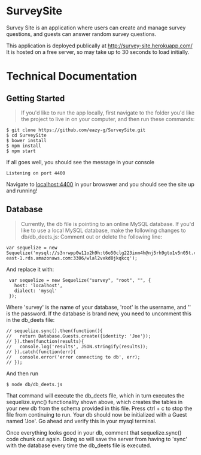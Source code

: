 # SurveySite #
Survey Site is an application where users can create and manage survey questions, and guests can answer random survey questions.

This application is deployed publically at http://survey-site.herokuapp.com/ 
It is hosted on a free server, so may take up to 30 seconds to load initially.

# Technical Documentation

## Getting Started
> If you'd like to run the app locally, first navigate to the folder you'd like the project to live in on your computer, and then run these commands: 

```
$ git clone https://github.com/eazy-g/SurveySite.git
$ cd SurveySite
$ bower install
$ npm install
$ npm start
```
If all goes well, you should see the message in your console
```
Listening on port 4400
```
Navigate to [localhost:4400](http://localhost:4400/) in your browswer and you should see the site up and running!

## Database
> Currently, the db file is pointing to an online MySQL database. If you'd like to use a local MySQL database, make the following changes to db/db_deets.js:
Comment out or delete the following line:
```
var sequelize = new Sequelize('mysql://s3nrwpp0w11o2h9h:t6o50clg223inm4h@nj5rh9gto1v5n05t.cbetxkdyhwsb.us-east-1.rds.amazonaws.com:3306/wlal2vxkd0jkqkcq');
```
And replace it with:
```
 var sequelize = new Sequelize("survey", "root", "", {
   host: 'localhost',
   dialect: 'mysql'
 });
```
Where 'survey' is the name of your database, 'root' is the username, and '' is the password. If the database is brand new, you need to uncomment this in the db_deets file: 
```
// sequelize.sync().then(function(){
//   return Database.Guests.create({identity: 'Joe'});
// }).then(function(results){
//   console.log('results', JSON.stringify(results));
// }).catch(function(err){
//   console.error('error connecting to db', err);
// });
```
And then run 
```
$ node db/db_deets.js
```
That command will execute the db_deets file, which in turn executes the sequelize.sync() functionality shown above, which creates the tables in your new db from the schema provided in this file. Press ctrl + c to stop the file from continuing to run. Your db should now be initialized with a Guest named 'Joe'. Go ahead and verify this in your mysql terminal.

Once everything looks good in your db, comment that sequelize.sync() code chunk out again. Doing so will save the server from having to 'sync' with the database every time the db_deets file is executed.



